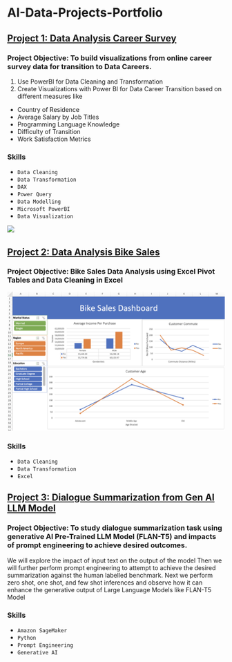 # AI-Data-Projects-Portfolio
## [Project 1: Data Analysis Career Survey](https://github.com/NehaSharmaProjectPortfolio/DataAnalysis_CareerSurvey)
### Project Objective: To build visualizations from online career survey data for transition to Data Careers.
1. Use PowerBI for Data Cleaning and Transformation
2. Create Visualizations with Power BI for Data Career Transition based on different measures like
  * Country of Residence
  * Average Salary by Job Titles
  * Programming Language Knowledge
  * Difficulty of Transition
  * Work Satisfaction Metrics
### Skills
- `Data Cleaning`
- `Data Transformation`
- `DAX`
- `Power Query`
- `Data Modelling`
- `Microsoft PowerBI`
- `Data Visualization` 

![](/AI-Data-Projects-Portfolio/blob/main/DataCareerSurvey.png)

## [Project 2: Data Analysis Bike Sales](https://github.com/NehaSharmaProjectPortfolio/DataAnalysis_BikeSales)
### Project Objective: Bike Sales Data Analysis using Excel Pivot Tables and Data Cleaning in Excel

![](https://github.com/NehaSharmaProjectPortfolio/AI-Data-Projects-Portfolio/blob/main/Bike%20Sales%20Dashboard.png)

### Skills
- `Data Cleaning`
- `Data Transformation`
- `Excel`

## [Project 3: Dialogue Summarization from Gen AI LLM Model](https://github.com/NehaSharmaProjectPortfolio/GenAI)
### Project Objective: To study dialogue summarization task using generative AI Pre-Trained LLM Model (FLAN-T5) and impacts of prompt engineering to achieve desired outcomes.
We will explore the impact of input text on the output of the model
Then we will further perform prompt engineering to attempt to achieve the desired summarization against the human labelled benchmark.
Next we perform zero shot, one shot, and few shot inferences and observe how it can enhance the generative output of Large Language Models like FLAN-T5 Model

### Skills
- `Amazon SageMaker`
- `Python`
- `Prompt Engineering`
- `Generative AI`
